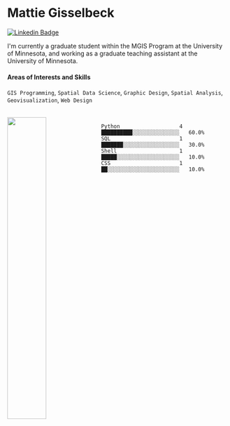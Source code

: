 <h1 align="left">Mattie Gisselbeck</h1>


[![Linkedin Badge](https://img.shields.io/badge/-mattiegisselbeck-blue?style=flat-square&logo=Linkedin&logoColor=white&link=https://www.linkedin.com/in/mattiegisselbeck/)](https://www.linkedin.com/in/mattiegisselbeck/)

I'm currently a graduate student within the MGIS Program at the University of Minnesota, and working as a graduate teaching assistant at the University of Minnesota.


#### Areas of Interests and Skills
`GIS Programming`, `Spatial Data Science`, `Graphic Design`, `Spatial Analysis`, `Geovisualization`, `Web Design`

<br>
<a href="https://github.com/mattiegisselbeck/github-readme-stats"><img align="left" width="42%" src="https://github-readme-stats.vercel.app/api/top-langs/?username=mattiegisselbeck&layout=compact&theme=github_dark" /></a>


```text
Python                   4                   ██████████░░░░░░░░░░░░░░░   60.0% 
SQL                      1                   ███████░░░░░░░░░░░░░░░░░░   30.0% 
Shell                    1                   █████░░░░░░░░░░░░░░░░░░░░   10.0% 
CSS                      1                   ██░░░░░░░░░░░░░░░░░░░░░░░   10.0%

```
